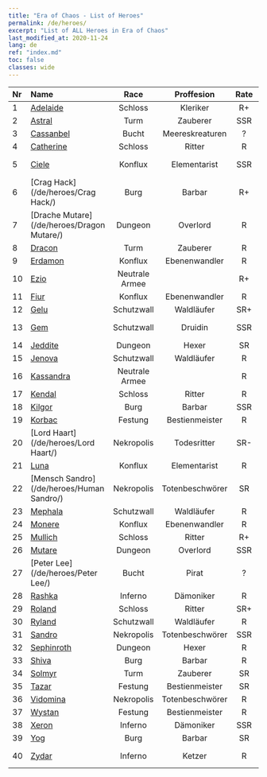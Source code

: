 ```yaml
---
title: "Era of Chaos - List of Heroes"
permalink: /de/heroes/
excerpt: "List of ALL Heroes in Era of Chaos"
last_modified_at: 2020-11-24
lang: de
ref: "index.md"
toc: false
classes: wide
---
```

  | Nr |    Name    |  Race   |  Proffesion   |  Rate  |    Specialty     |
  |:---|:-----------|:-------:|:-------------:|:------:|:-----------------|
  | 1 | [Adelaide](/de/heroes/Adelaide/) | Schloss | Kleriker | R+ |  Frostring  |
  | 2 | [Astral](/de/heroes/Astral/) | Turm | Zauberer | SSR |  Magieverstärkung  |
  | 3 | [Cassanbel](/de/heroes/Cassanbel/) | Bucht | Meereskreaturen | ? |  Lied des Ozeans  |
  | 4 | [Catherine](/de/heroes/Catherine/) | Schloss | Ritter | R |  Eisenkreuzritter  |
  | 5 | [Ciele](/de/heroes/Ciele/) | Konflux | Elementarist | SSR |  Elementar-Resonanz  |
  | 6 | [Crag Hack](/de/heroes/Crag Hack/) | Burg | Barbar | R+ |  Offensive  |
  | 7 | [Drache Mutare](/de/heroes/Dragon Mutare/) | Dungeon | Overlord | R |  Drachenerwachen  |
  | 8 | [Dracon](/de/heroes/Dracon/) | Turm | Zauberer | R |  Verzauberer  |
  | 9 | [Erdamon](/de/heroes/Erdamon/) | Konflux | Ebenenwandler | R |  König der Steine  |
  | 10 | [Ezio](/de/heroes/Ezio/) | Neutrale Armee |  | R+ |  Bruderschaft  |
  | 11 | [Fiur](/de/heroes/Fiur/) | Konflux | Ebenenwandler | R |  Feuerelementar  |
  | 12 | [Gelu](/de/heroes/Gelu/) | Schutzwall | Waldläufer | SR+ |  Meisterschütze  |
  | 13 | [Gem](/de/heroes/Gem/) | Schutzwall | Druidin | SSR |  Natürliche Heilung  |
  | 14 | [Jeddite](/de/heroes/Jeddite/) | Dungeon | Hexer | SR |  Kreis des Lebens  |
  | 15 | [Jenova](/de/heroes/Jenova/) | Schutzwall | Waldläufer | R |  Einhornmaid  |
  | 16 | [Kassandra](/de/heroes/Kassandra/) | Neutrale Armee |  | R |  Legion Spartas  |
  | 17 | [Kendal](/de/heroes/Kendal/) | Schloss | Ritter | R |  Meister der Taktik  |
  | 18 | [Kilgor](/de/heroes/Kilgor/) | Burg | Barbar | SSR |  Kriegsbehemoth  |
  | 19 | [Korbac](/de/heroes/Korbac/) | Festung | Bestienmeister | R |  Luft voller Fliegen  |
  | 20 | [Lord Haart](/de/heroes/Lord Haart/) | Nekropolis | Todesritter | SR- |  Todesritter  |
  | 21 | [Luna](/de/heroes/Luna/) | Konflux | Elementarist | R |  Höllenmauer  |
  | 22 | [Mensch Sandro](/de/heroes/Human Sandro/) | Nekropolis | Totenbeschwörer | SR |  Unsterbliche Seele  |
  | 23 | [Mephala](/de/heroes/Mephala/) | Schutzwall | Waldläufer | R |  Absolute Abwehr  |
  | 24 | [Monere](/de/heroes/Monere/) | Konflux | Ebenenwandler | R |  Psy-Elementar  |
  | 25 | [Mullich](/de/heroes/Mullich/) | Schloss | Ritter | R+ |  Sturmangriff  |
  | 26 | [Mutare](/de/heroes/Mutare/) | Dungeon | Overlord | SSR |  Dungeon-Flut  |
  | 27 | [Peter Lee](/de/heroes/Peter Lee/) | Bucht | Pirat | ? |  Segel setzen  |
  | 28 | [Rashka](/de/heroes/Rashka/) | Inferno | Dämoniker | R |  Feuer-Lord  |
  | 29 | [Roland](/de/heroes/Roland/) | Schloss | Ritter | SR+ |  Erhöhte Moral  |
  | 30 | [Ryland](/de/heroes/Ryland/) | Schutzwall | Waldläufer | R |  Dendroidenwache  |
  | 31 | [Sandro](/de/heroes/Sandro/) | Nekropolis | Totenbeschwörer | SSR |  Dunkelheit  |
  | 32 | [Sephinroth](/de/heroes/Sephinroth/) | Dungeon | Hexer | R |  Kristallblick  |
  | 33 | [Shiva](/de/heroes/Shiva/) | Burg | Barbar | R |  Sturmbringer  |
  | 34 | [Solmyr](/de/heroes/Solmyr/) | Turm | Zauberer | SR |  Blitzstrahl-Salve  |
  | 35 | [Tazar](/de/heroes/Tazar/) | Festung | Bestienmeister | SR |  Blutiger Zorn  |
  | 36 | [Vidomina](/de/heroes/Vidomina/) | Nekropolis | Totenbeschwörer | R |  Totenbeschwörer  |
  | 37 | [Wystan](/de/heroes/Wystan/) | Festung | Bestienmeister | R |  Moorjäger  |
  | 38 | [Xeron](/de/heroes/Xeron/) | Inferno | Dämoniker | SSR |  Erzteufel  |
  | 39 | [Yog](/de/heroes/Yog/) | Burg | Barbar | SR |  Rasender Zyklop  |
  | 40 | [Zydar](/de/heroes/Zydar/) | Inferno | Ketzer | R |  Inferno beschwören  |
